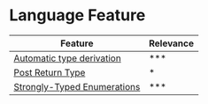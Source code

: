 # Language Feature

| Feature                                         | Relevance |
|-------------------------------------------------|-----------|
| [Automatic type derivation](./2.1-auto-type)    | ***       | 
| [Post Return Type](./2.2-post-return-type)      | *         | 
| [Strongly-Typed Enumerations](./2.3-typed-enum) | ***       | 
